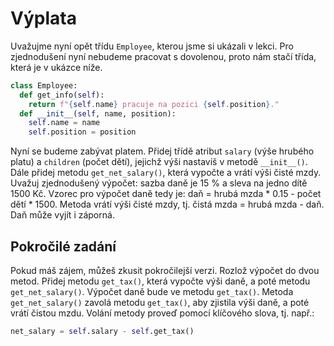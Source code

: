 # Výplata

Uvažujme nyní opět třídu `Employee`, kterou jsme si ukázali v lekci. Pro zjednodušení nyní nebudeme pracovat s dovolenou, proto nám stačí třída, která je v ukázce níže.

```python
class Employee:
  def get_info(self):
    return f"{self.name} pracuje na pozici {self.position}."
  def __init__(self, name, position):
    self.name = name
    self.position = position
```

Nyní se budeme zabývat platem. Přidej třídě atribut `salary` (výše hrubého platu) a `children` (počet dětí), jejichž výši nastavíš v metodě `__init__()`. Dále přidej metodu `get_net_salary()`, která vypočte a vrátí výši čisté mzdy. Uvažuj zjednodušený výpočet: sazba daně je 15 % a sleva na jedno dítě 1500 Kč. Vzorec pro výpočet daně tedy je: daň = hrubá mzda * 0.15 - počet dětí * 1500. Metoda vrátí výši čisté mzdy, tj. čistá mzda = hrubá mzda - daň. Daň může vyjít i záporná.

## Pokročilé zadání

Pokud máš zájem, můžeš zkusit pokročilejší verzi. Rozlož výpočet do dvou metod. Přidej metodu `get_tax()`, která vypočte výši daně, a poté metodu `get_net_salary()`. Výpočet daně bude ve metodu `get_tax()`. Metoda `get_net_salary()` zavolá metodu `get_tax()`, aby zjistila výši daně, a poté vrátí čistou mzdu. Volání metody proveď pomocí klíčového slova, tj. např.:

```python
net_salary = self.salary - self.get_tax()
```
